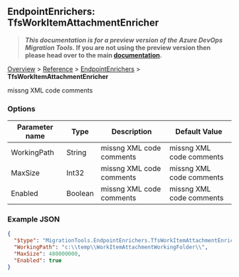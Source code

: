 ## EndpointEnrichers: TfsWorkItemAttachmentEnricher

>**_This documentation is for a preview version of the Azure DevOps Migration Tools._ If you are not using the preview version then please head over to the main [documentation](https://nkdagility.github.io/azure-devops-migration-tools).**

[Overview](.././index.md) > [Reference](../index.md) > [EndpointEnrichers](./index.md) > **TfsWorkItemAttachmentEnricher**

missng XML code comments

### Options

| Parameter name         | Type    | Description                              | Default Value                            |
|------------------------|---------|------------------------------------------|------------------------------------------|
| WorkingPath | String | missng XML code comments | missng XML code comments |
| MaxSize | Int32 | missng XML code comments | missng XML code comments |
| Enabled | Boolean | missng XML code comments | missng XML code comments |


### Example JSON

```JSON
{
  "$type": "MigrationTools.EndpointEnrichers.TfsWorkItemAttachmentEnricherOptions, MigrationTools.Clients.AzureDevops.ObjectModel",
  "WorkingPath": "c:\\temp\\WorkItemAttachmentWorkingFolder\\",
  "MaxSize": 480000000,
  "Enabled": true
}
```